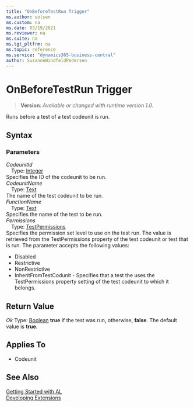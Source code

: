 ```yaml
---
title: "OnBeforeTestRun Trigger"
ms.author: solsen
ms.custom: na
ms.date: 03/19/2021
ms.reviewer: na
ms.suite: na
ms.tgt_pltfrm: na
ms.topic: reference
ms.service: "dynamics365-business-central"
author: SusanneWindfeldPedersen
---
```

[//]: # (START>DO_NOT_EDIT)
[//]: # (IMPORTANT:Do not edit any of the content between here and the END>DO_NOT_EDIT.)
[//]: # (Any modifications should be made in the .xml files in the ModernDev repo.)
# OnBeforeTestRun Trigger
> **Version**: _Available or changed with runtime version 1.0._

Runs before a test of a test codeunit is run.

## Syntax

### Parameters

*CodeunitId*  
&emsp;Type: [Integer](../methods-auto/integer/integer-data-type.md)  
Specifies the ID of the codeunit to be run.  
*CodeunitName*  
&emsp;Type: [Text](../methods-auto/text/text-data-type.md)  
The name of the test codeunit to be run.  
*FunctionName*  
&emsp;Type: [Text](../methods-auto/text/text-data-type.md)  
Specifies the name of the test to be run.  
*Permissions*  
&emsp;Type: [TestPermissions](../methods-auto/testpermissions/testpermissions-data-type.md)  
Specifies the permission set level to use on the test run. The value is retrieved from the TestPermissions property of the test codeunit or test that is run. The parameter accepts the following values:
- Disabled
- Restrictive
- NonRestrictive
- InheritFromTestCodunit - Specifies that a test the uses the TestPermissions property setting of the test codeunit to which it belongs.  


## Return Value

*Ok*
    Type: [Boolean](../methods-auto/boolean/boolean-data-type.md)
**true** if the test was run, otherwise, **false**. The default value is **true**.

## Applies To
- Codeunit


[//]: # (IMPORTANT: END>DO_NOT_EDIT)
## See Also  
[Getting Started with AL](../devenv-get-started.md)  
[Developing Extensions](../devenv-dev-overview.md)  